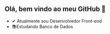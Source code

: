 ## Olá, bem vindo ao meu GitHub 👋

- ✔ Atualmente sou Desenvolvedor Front-end
- 📚Estudando Banco de Dados
